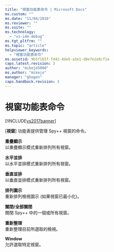 ```yaml
---
title: "視窗功能表命令 | Microsoft Docs"
ms.custom: ""
ms.date: "11/04/2016"
ms.reviewer: ""
ms.suite: ""
ms.technology: 
  - "vs-ide-debug"
ms.tgt_pltfrm: ""
ms.topic: "article"
helpviewer_keywords: 
  - "視窗功能表命令"
ms.assetid: 9b5f1b5f-fd42-4de5-a3e1-d8e7e2e8cf1a
caps.latest.revision: 3
author: "mikejo5000"
ms.author: "mikejo"
manager: "ghogen"
caps.handback.revision: 3
---
```

# 視窗功能表命令
[!INCLUDE[vs2017banner](../code-quality/includes/vs2017banner.md)]

\[**視窗**\] 功能表提供管理 Spy\+\+ 視窗的命令。  
  
 **重疊顯示**  
 以重疊顯示模式重新排列所有視窗。  
  
 **水平並排**  
 以水平並排模式重新排列所有視窗。  
  
 **垂直並排**  
 以垂直並排模式重新排列所有視窗。  
  
 **排列圖示**  
 重新排列檢視圖示 \(如果視窗已最小化\)。  
  
 **關閉\/全部關閉**  
 關閉 Spy\+\+ 中的一個或所有視窗。  
  
 **重新整理**  
 重新整理目前所選取的檢視。  
  
 **Window**  
 允許選取特定視窗。